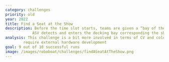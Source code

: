 ```yaml
---
category: challenges
priority: old
year: 2022
title: Find a Seat at the Show
description: Before the time slot starts, teams are given a “bay of the day” assignment to dock in. The 
            ASV detects and enters the docking bay corresponding the shape/color of the day.
analysis: This challenge is a bit more involved in terms of CV and color/shape recognition but does not 
        require external hardware development
goal: 9 out of 10 successful runs
image: /images/roboboat/challenges/findASeatAtTheShow.png
---
```

